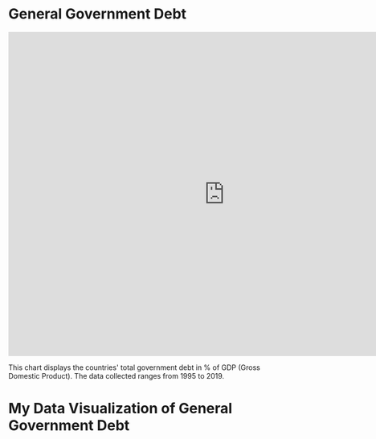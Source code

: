 # General Government Debt

<iframe src="https://data.oecd.org/chart/6gFY" width="860" height="645" style="border: 0" mozallowfullscreen="true" webkitallowfullscreen="true" allowfullscreen="true"><a href="https://data.oecd.org/chart/6gFY" target="_blank">OECD Chart: General government debt, Total, % of GDP, Annual, 2019</a></iframe>

This chart displays the countries' total government debt in % of GDP (Gross Domestic Product). The data collected ranges from 1995 to 2019. 

<div class="flourish-embed flourish-chart" data-src="visualisation/5271807"><script src="https://public.flourish.studio/resources/embed.js"></script></div>

# My Data Visualization of General Government Debt

<div class="flourish-embed flourish-chart" data-src="visualisation/5273221"><script src="https://public.flourish.studio/resources/embed.js"></script></div>

